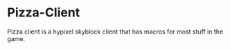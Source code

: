 # Pizza-Client
Pizza client is a hypixel skyblock client that has macros for most stuff in the game.
